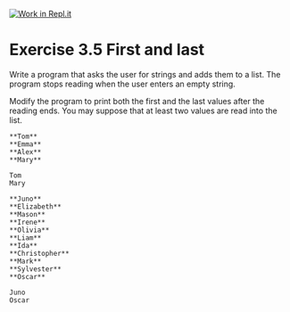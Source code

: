 [![Work in Repl.it](https://classroom.github.com/assets/work-in-replit-14baed9a392b3a25080506f3b7b6d57f295ec2978f6f33ec97e36a161684cbe9.svg)](https://classroom.github.com/online_ide?assignment_repo_id=4328037&assignment_repo_type=AssignmentRepo)
# Exercise 3.5 First and last

Write a program that asks the user for strings and adds them to a list. The program stops reading when the user enters an empty string.

Modify the program to print both the first and the last values after the reading ends. You may suppose that at least two values are read into the list.

```plaintext
**Tom**
**Emma**
**Alex**
**Mary**

Tom
Mary
```

```plaintext
**Juno**
**Elizabeth**
**Mason**
**Irene**
**Olivia**
**Liam**
**Ida**
**Christopher**
**Mark**
**Sylvester**
**Oscar**

Juno
Oscar
```
